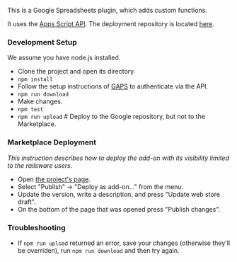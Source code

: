 This is a Google Spreadsheets plugin, which adds custom functions.
 
It uses the [Apps Script API](https://developers.google.com/apps-script/reference/calendar/). 
The deployment repository is located [here][repository].

### Development Setup

We assume you have node.js installed.

* Clone the project and open its directory.
* `npm install`
* Follow the setup instructions of [GAPS](https://github.com/danthareja/node-google-apps-script) to authenticate via the API.
* `npm run download` 
* Make changes.
* `npm test`
* `npm run upload` # Deploy to the Google repository, but not to the Marketplace.

### Marketplace Deployment

*This instruction describes how to deploy the add-on with its visibility limited to the railsware users.*

* Open [the project's page][repository].
* Select "Publish" -> "Deploy as add-on..." from the menu.
* Update the version, write a description, and press "Update web store draft".
* On the bottom of the page that was opened press "Publish changes".

### Troubleshooting

* If `npm run upload` returned an error, save your changes (otherwise they'll be overriden), run `npm run download` and then try again.

[repository]: https://script.google.com/a/macros/railsware.com/d/1MDoFYBg5uaHyZ__bPYriAQ3_8-aZD2WC8fWAyAijIGZLp9ToFNRnlK8u/edit
